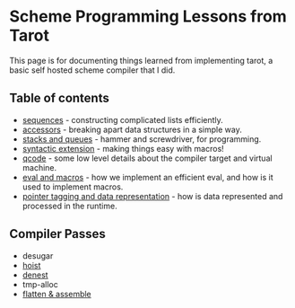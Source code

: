 # Scheme Programming Lessons from Tarot

This page is for documenting things learned from implementing tarot, a basic self hosted scheme compiler that I did.

## Table of contents

* [sequences](scheme-1) - constructing complicated lists efficiently.
* [accessors](scheme-2) - breaking apart data structures in a simple way.
* [stacks and queues](scheme-3) - hammer and screwdriver, for programming.
* [syntactic extension](scheme-4) - making things easy with macros!
* [qcode](scheme-5) - some low level details about the compiler target and virtual machine.
* [eval and macros](scheme-6) - how we implement an efficient eval, and how is it used to implement macros.
* [pointer tagging and data representation](scheme-7) - how is data represented and processed in the runtime.

## Compiler Passes

* desugar
* [hoist](tarot-hoist)
* [denest](tarot-denest)
* tmp-alloc
* [flatten & assemble](tarot-flatten)
